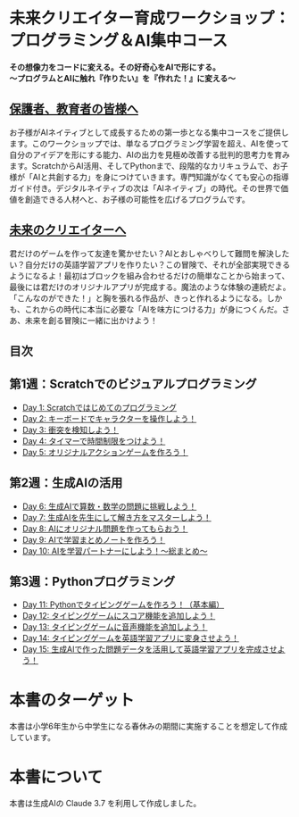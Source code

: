 # 未来クリエイター育成ワークショップ：プログラミング＆AI集中コース

**その想像力をコードに変える。その好奇心をAIで形にする。**  
**〜プログラムとAIに触れ『作りたい』を『作れた！』に変える〜**

## [保護者、教育者の皆様へ](https://github.com/t2k2pp/KidsWorkshop/blob/main/1.WorkshopGuide_ParentsAndInstructors.md)
お子様がAIネイティブとして成長するための第一歩となる集中コースをご提供します。このワークショップでは、単なるプログラミング学習を超え、AIを使って自分のアイデアを形にする能力、AIの出力を見極め改善する批判的思考力を育みます。ScratchからAI活用、そしてPythonまで、段階的なカリキュラムで、お子様が「AIと共創する力」を身につけていきます。専門知識がなくても安心の指導ガイド付き。デジタルネイティブの次は「AIネイティブ」の時代。その世界で価値を創造できる人材へと、お子様の可能性を広げるプログラムです。

## [未来のクリエイターへ](https://github.com/t2k2pp/KidsWorkshop/blob/main/0.WorkshopGuide_Kids.md)
君だけのゲームを作って友達を驚かせたい？AIとおしゃべりして難問を解決したい？自分だけの英語学習アプリを作りたい？この冒険で、それが全部実現できるようになるよ！最初はブロックを組み合わせるだけの簡単なことから始まって、最後には君だけのオリジナルアプリが完成する。魔法のような体験の連続だよ。「こんなのができた！」と胸を張れる作品が、きっと作れるようになる。しかも、これからの時代に本当に必要な「AIを味方につける力」が身につくんだ。さあ、未来を創る冒険に一緒に出かけよう！


## 目次

## 第1週：Scratchでのビジュアルプログラミング
- [Day 1: Scratchではじめてのプログラミング](https://github.com/t2k2pp/KidsWorkshop/blob/main/day01-scratch-guide.md)
- [Day 2: キーボードでキャラクターを操作しよう！](https://github.com/t2k2pp/KidsWorkshop/blob/main/day02-scratch-guide.md)
- [Day 3: 衝突を検知しよう！](https://github.com/t2k2pp/KidsWorkshop/blob/main/day03-scratch-guide.md)
- [Day 4: タイマーで時間制限をつけよう！](https://github.com/t2k2pp/KidsWorkshop/blob/main/day04-scratch-guide.md)
- [Day 5: オリジナルアクションゲームを作ろう！](https://github.com/t2k2pp/KidsWorkshop/blob/main/day05-scratch-guide.md)

## 第2週：生成AIの活用
- [Day 6: 生成AIで算数・数学の問題に挑戦しよう！](https://github.com/t2k2pp/KidsWorkshop/blob/main/day06-ai-guide.md)
- [Day 7: 生成AIを先生にして解き方をマスターしよう！](https://github.com/t2k2pp/KidsWorkshop/blob/main/day07-ai-guide.md)
- [Day 8: AIにオリジナル問題を作ってもらおう！](https://github.com/t2k2pp/KidsWorkshop/blob/main/day08-ai-guide.md)
- [Day 9: AIで学習まとめノートを作ろう！](https://github.com/t2k2pp/KidsWorkshop/blob/main/day09-ai-guide.md)
- [Day 10: AIを学習パートナーにしよう！〜総まとめ〜](https://github.com/t2k2pp/KidsWorkshop/blob/main/day10-ai-guide.md)

## 第3週：Pythonプログラミング
- [Day 11: Pythonでタイピングゲームを作ろう！（基本編）](https://github.com/t2k2pp/KidsWorkshop/blob/main/day11-python-guide.md)
- [Day 12: タイピングゲームにスコア機能を追加しよう！](https://github.com/t2k2pp/KidsWorkshop/blob/main/day12-python-guide.md)
- [Day 13: タイピングゲームに音声機能を追加しよう！](https://github.com/t2k2pp/KidsWorkshop/blob/main/day13-python-guide.md)
- [Day 14: タイピングゲームを英語学習アプリに変身させよう！](https://github.com/t2k2pp/KidsWorkshop/blob/main/day14-python-guide.md)
- [Day 15: 生成AIで作った問題データを活用して英語学習アプリを完成させよう！](https://github.com/t2k2pp/KidsWorkshop/blob/main/day15-python-guide.md)

# 本書のターゲット

本書は小学6年生から中学生になる春休みの期間に実施することを想定して作成しています。

# 本書について

本書は生成AIの Claude 3.7 を利用して作成しました。
